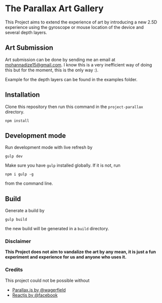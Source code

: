 # The Parallax Art Gallery

This Project aims to extend the experience of art by introducing a new 2.5D experience using the gyroscope or mouse location of the device and several depth layers.

## Art Submission

Art submission can be done by sending me an email at [mohannadize15@gmail.com](mailto:mohannadize15@gmail.com). I know this is a very inefficient way of doing this but for the moment, this is the only way :).

Example for the depth layers can be found in the examples folder.

## Installation

Clone this repository then run this command in the `project-parallax` directory.

```cli
npm install
```

## Development mode

Run development mode with live refresh by

```cli
gulp dev
```

Make sure you have `gulp` installed globally. If it is not, run 

```cli
npm i gulp -g
```

from the command line.

## Build

Generate a build by

```cli
gulp build
```

the new build will be generated in a `build` directory.

### Disclaimer

**This Project does not aim to vandalize the art by any mean, it is just a fun experiment and experience for us and anyone who uses it.**

### Credits

This project could not be possible without

- [Parallax.js by @wagerfield](https://github.com/wagerfield/parallax)
- [Reactjs by @facebook](https://github.com/facebook/react)